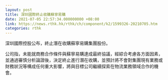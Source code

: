 ```yaml
---
layout: post
title: 深圳國際終止收購蘇寧易購
date: 2021-07-05 22:57:34.000000000 +08:00
link: https://news.rthk.hk/rthk/ch/component/k2/1599326-20210705.htm
categories: rthk
---
```


深圳國際控股公布，終止潛在收購蘇寧易購集團股份。

公司指，未能就商務合作條件與蘇寧易購達成最終協議，經綜合考慮各方面因素，並通過審慎分析論證後，決定終止進行潛在收購，並預計將不會對集團現有業務或財務狀況等構成任何重大影響，將與目標公司繼續探索在物流業務領域合作的機會。
